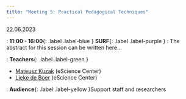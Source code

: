 ```yaml
---
title: "Meeting 5: Practical Pedagogical Techniques"
---
```


22.06.2023

: **11:00 - 16:00**{: .label .label-blue } **SURF**{: .label .label-purple }
: The abstract for this session can be written here...

: **Teachers**{: .label .label-green }
- [Mateusz Kuzak](#) (eScience Center)
- [Lieke de Boer](#) (eScience Center)

: **Audience**{: .label .label-yellow }Support staff and researchers
